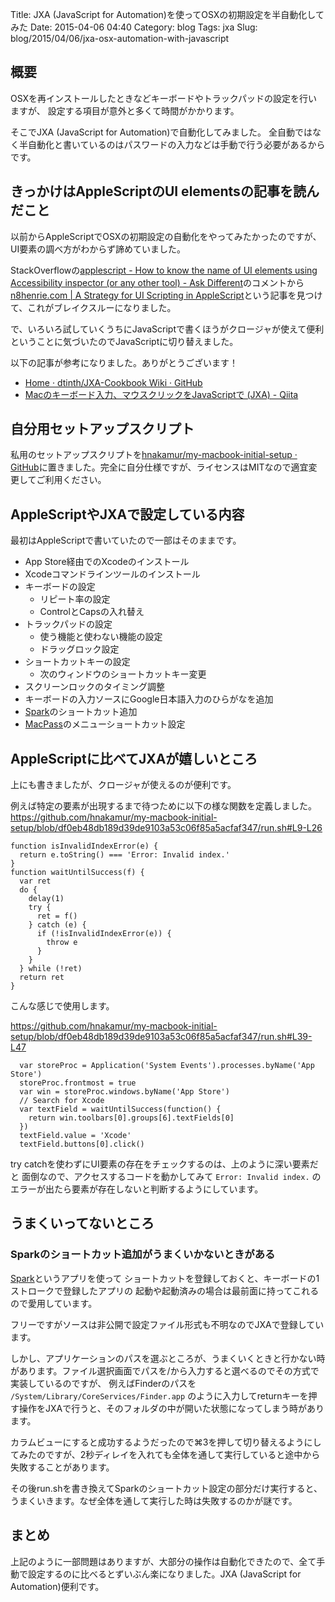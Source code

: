 Title: JXA (JavaScript for Automation)を使ってOSXの初期設定を半自動化してみた
Date: 2015-04-06 04:40
Category: blog
Tags: jxa
Slug: blog/2015/04/06/jxa-osx-automation-with-javascript

## 概要

OSXを再インストールしたときなどキーボードやトラックパッドの設定を行いますが、
設定する項目が意外と多くて時間がかかります。

そこでJXA (JavaScript for Automation)で自動化してみました。
全自動ではなく半自動化と書いているのはパスワードの入力などは手動で行う必要があるからです。

## きっかけはAppleScriptのUI elementsの記事を読んだこと

以前からAppleScriptでOSXの初期設定の自動化をやってみたかったのですが、
UI要素の調べ方がわからず諦めていました。

StackOverflowの[applescript - How to know the name of UI elements using Accessibility inspector (or any other tool) - Ask Different](http://apple.stackexchange.com/questions/40436/how-to-know-the-name-of-ui-elements-using-accessibility-inspector-or-any-other/87412#87412)のコメントから
[n8henrie.com | A Strategy for UI Scripting in AppleScript](http://n8henrie.com/2013/03/a-strategy-for-ui-scripting-in-applescript/)という記事を見つけて、これがブレイクスルーになりました。

で、いろいろ試していくうちにJavaScriptで書くほうがクロージャが使えて便利ということに気づいたのでJavaScriptに切り替えました。

以下の記事が参考になりました。ありがとうございます！

* [Home · dtinth/JXA-Cookbook Wiki · GitHub](https://github.com/dtinth/JXA-Cookbook/wiki)
* [Macのキーボード入力、マウスクリックをJavaScriptで (JXA) - Qiita](http://qiita.com/zakuroishikuro/items/afab0e33ad2030ba2f92)

## 自分用セットアップスクリプト

私用のセットアップスクリプトを[hnakamur/my-macbook-initial-setup · GitHub](https://github.com/hnakamur/my-macbook-initial-setup)に置きました。完全に自分仕様ですが、ライセンスはMITなので適宜変更してご利用ください。

## AppleScriptやJXAで設定している内容

最初はAppleScriptで書いていたので一部はそのままです。

* App Store経由でのXcodeのインストール
* Xcodeコマンドラインツールのインストール
* キーボードの設定
    * リピート率の設定
    * ControlとCapsの入れ替え
* トラックパッドの設定
    * 使う機能と使わない機能の設定
    * ドラッグロック設定
* ショートカットキーの設定
    * 次のウィンドウのショートカットキー変更
* スクリーンロックのタイミング調整
* キーボードの入力ソースにGoogle日本語入力のひらがなを追加
* [Spark](http://www.shadowlab.org/Software/spark.php)のショートカット追加
* [MacPass](http://mstarke.github.io/MacPass/)のメニューショートカット設定

## AppleScriptに比べてJXAが嬉しいところ

上にも書きましたが、クロージャが使えるのが便利です。

例えば特定の要素が出現するまで待つために以下の様な関数を定義しました。
https://github.com/hnakamur/my-macbook-initial-setup/blob/df0eb48db189d39de9103a53c06f85a5acfaf347/run.sh#L9-L26

```
function isInvalidIndexError(e) {
  return e.toString() === 'Error: Invalid index.'
}
function waitUntilSuccess(f) {
  var ret
  do {
    delay(1)
    try {
      ret = f()
    } catch (e) {
      if (!isInvalidIndexError(e)) {
        throw e
      }
    }
  } while (!ret)
  return ret
}
```

こんな感じで使用します。

https://github.com/hnakamur/my-macbook-initial-setup/blob/df0eb48db189d39de9103a53c06f85a5acfaf347/run.sh#L39-L47

```
  var storeProc = Application('System Events').processes.byName('App Store')
  storeProc.frontmost = true
  var win = storeProc.windows.byName('App Store')
  // Search for Xcode
  var textField = waitUntilSuccess(function() {
    return win.toolbars[0].groups[6].textFields[0]
  })
  textField.value = 'Xcode'
  textField.buttons[0].click()
```

try catchを使わずにUI要素の存在をチェックするのは、上のように深い要素だと
面倒なので、アクセスするコードを動かしてみて `Error: Invalid index.` の
エラーが出たら要素が存在しないと判断するようにしています。

## うまくいってないところ

### Sparkのショートカット追加がうまくいかないときがある

[Spark](http://www.shadowlab.org/Software/spark.php)というアプリを使って
ショートカットを登録しておくと、キーボードの1ストロークで登録したアプリの
起動や起動済みの場合は最前面に持ってこれるので愛用しています。

フリーですがソースは非公開で設定ファイル形式も不明なのでJXAで登録しています。

しかし、アプリケーションのパスを選ぶところが、うまくいくときと行かない時があります。ファイル選択画面でパスを/から入力すると選べるのでその方式で実装しているのですが、 例えばFinderのパスを `/System/Library/CoreServices/Finder.app` のように入力してreturnキーを押す操作をJXAで行うと、そのフォルダの中が開いた状態になってしまう時があります。

カラムビューにすると成功するようだったので⌘3を押して切り替えるようにしてみたのですが、2秒ディレイを入れても全体を通して実行していると途中から失敗することがあります。

その後run.shを書き換えてSparkのショートカット設定の部分だけ実行すると、うまくいきます。なぜ全体を通して実行した時は失敗するのかが謎です。

## まとめ

上記のように一部問題はありますが、大部分の操作は自動化できたので、全て手動で設定するのに比べるとずいぶん楽になりました。JXA (JavaScript for Automation)便利です。
